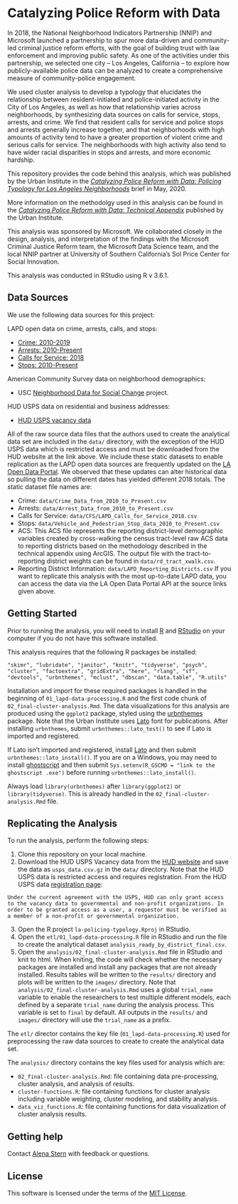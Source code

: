 # Catalyzing Police Reform with Data 

In 2018, the National Neighborhood Indicators Partnership (NNIP) and Microsoft launched a partnership to spur more data-driven and community-led criminal justice reform efforts, with the goal of building trust with law enforcement and improving public safety. As one of the activities under this partnership, we selected one city – Los Angeles, California – to explore how publicly-available police data can be analyzed to create a comprehensive measure of community-police engagement.  

We used cluster analysis to develop a typology that elucidates the relationship between resident-initiated and police-initiated activity in the City of Los Angeles, as well as how that relationship varies across neighborhoods, by synthesizing data sources on calls for service, stops, arrests, and crime. We find that resident calls for service and police stops and arrests generally increase together, and that neighborhoods with high amounts of activity tend to have a greater proportion of violent crime and serious calls for service. The neighborhoods with high activity also tend to have wider racial disparities in stops and arrests, and more economic hardship.

This repository provides the code behind this analysis, which was published by the Urban Institute in the [*Catalyzing Police Reform with Data: Policing Typology for Los Angeles Neighborhoods*](https://www.urban.org/research/publication/catalyzing-policing-reform-data) brief in May, 2020. 

More information on the methodolgy used in this analysis can be found in the [*Catalyzing Police Reform with Data: Technical Appendix*](https://www.urban.org/research/publication/catalyzing-policing-reform-data-technical-appendix) published by the Urban Institute.

This analysis was sponsored by Microsoft. We collaborated closely in the design, analysis, and interpretation of the findings with the Microsoft Criminal Justice Reform team, the Microsoft Data Science team, and the local NNIP partner at University of Southern California’s Sol Price Center for Social Innovation. 

This analysis was conducted in RStudio using R v 3.6.1. 

## Data Sources

We use the following data sources for this project:

LAPD open data on crime, arrests, calls, and stops:
- [Crime: 2010-2019](https://data.lacity.org/A-Safe-City/Crime-Data-from-2010-to-2019/63jg-8b9z)
- [Arrests: 2010-Present](https://data.lacity.org/A-Safe-City/Arrest-Data-from-2010-to-Present/yru6-6re4)
- [Calls for Service: 2018](https://data.lacity.org/A-Safe-City/LAPD-Calls-for-Service-2018/nayp-w2tw)
- [Stops: 2010-Present](https://data.lacity.org/A-Safe-City/Vehicle-and-Pedestrian-Stop-Data-2010-to-Present/ci25-wgt7)

American Community Survey data on neighborhood demographics:
- USC [Neighborhood Data for Social Change](https://usc.data.socrata.com/stories/s/envs-pjdv/) project. 

HUD USPS data on residential and business addresses:
- [HUD USPS vacancy data](https://www.huduser.gov/portal/datasets/usps.html)

All of the raw source data files that the authors used to create the analytical data set are included in the `data/` directory, with the exception of the HUD USPS data which is restricted access and must be downloaded from the HUD website at the link above. We include these static datasets to enable replication as the LAPD open data sources are frequently updated on the [LA Open Data Portal](https://data.lacity.org/). We observed that these updates can alter historical data so pulling the data on different dates has yielded different 2018 totals. The static dataset file names are:
- Crime: `data/Crime_Data_from_2010_to_Present.csv`
- Arrests: `data/Arrest_Data_from_2010_to_Present.csv`
- Calls for Service: `data/CFS/LAPD_Calls_for_Service_2018.csv`
- Stops: `data/Vehicle_and_Pedestrian_Stop_data_2010_to_Present.csv`
- ACS:  This ACS file represents the reporting district-level demographic variables created by cross-walking the census tract-level raw ACS data to reporting districts based on the methodology described in the technical appendix using ArcGIS. The output file with the tract-to-reporting district weights can be found in `data/rd_tract_xwalk.csv`.
- Reporting District Information: `data/LAPD_Reporting_Districts.csv`
If you want to replicate this analysis with the most up-to-date LAPD data, you can access the data via the LA Open Data Portal API at the source links given above.

## Getting Started

Prior to running the analysis, you will need to install [R](https://cran.rstudio.com/) and [RStudio](https://rstudio.com/products/rstudio/download/) on your computer if you do not have this software installed. 

This analysis requires that the following R packages be installed:

```
"skimr", "lubridate", "janitor", "knitr", "tidyverse", "psych", "cluster", "factoextra", "gridExtra", "here", "rlang", "sf", "devtools", "urbnthemes", "mclust", "dbscan", "data.table", "R.utils"
```

Installation and import for these required packages is handled in the beginning of `01_lapd-data-processing.R` and the first code chunk of `02_final-cluster-analysis.Rmd`. The data visualizations for this analysis are produced using the `ggplot2` package, styled using the [urbnthemes](https://github.com/UrbanInstitute/urbnthemes) package. Note that the Urban Institute uses [Lato](https://fonts.google.com/specimen/Lato) font for publications. After installing `urbnthemes`, submit `urbnthemes::lato_test()` to see if Lato is imported and registered.

If Lato isn’t imported and registered, install [Lato](https://fonts.google.com/specimen/Lato) and then submit
`urbnthemes::lato_install()`. If you are on a Windows, you may need to install [ghostscript](https://www.ghostscript.com/download.html) and
then submit `Sys.setenv(R_GSCMD = "link to the ghostscript .exe")` before running `urbnthemes::lato_install()`. 

Always load `library(urbnthemes)` after `library(ggplot2)` or `library(tidyverse)`. This is already handled in the `02_final-cluster-analysis.Rmd` file.

## Replicating the Analysis 

To run the analysis, perform the following steps:
1. Clone this repository on your local machine. 
2. Download the HUD USPS Vacancy data from the [HUD website](https://www.huduser.gov/portal/datasets/usps.html) and save the data as `usps_data.csv.gz` in the `data/` directory. Note that the HUD USPS data is restricted access and requires registration. From the HUD USPS data [registration page](https://www.huduser.gov/portal/usps/registration.html): 
```
Under the current agreement with the USPS, HUD can only grant access to the vacancy data to governmental and non-profit organizations. In order to be granted access as a user, a requestor must be verified as a member of a non-profit or governmental organization.
```
3. Open the R project `la-policing-typology.Rproj` in RStudio. 
4. Open the `etl/01_lapd-data-processing.R` file in RStudio and run the file to create the analytical dataset `analysis_ready_by_district_final.csv`. 
5. Open the `analysis/02_final-cluster-analysis.Rmd` file in RStudio and knit to html. When kniting, the code will check whether the necessary packages are installed and install any packages that are not already installed. Results tables will be written to the `results/` directory and plots will be written to the `images/` directory. Note that `analysis/02_final-cluster-analysis.Rmd` uses a global `trial_name` variable to enable the researchers to test multiple different models, each defined by a separate `trial_name` during the analysis process. This variable is set to `final` by default. All outputs in the `results/` and `images/` directory will use the `trial_name` as a prefix.

The `etl/` director contains the key file (`01_lapd-data-processing.R`) used for preprocessing the raw data sources to create to create the analytical data set.

The `analysis/` directory contains the key files used for analysis which are:
- `02_final-cluster-analysis.Rmd`: file containing data pre-processing, cluster analysis, and analysis of results.
- `cluster-functions.R`: file containing functions for cluster analysis including variable weighting, cluster modeling, and stability analysis.
- `data_viz_functions.R`: file containing functions for data visualization of cluster analysis results.

## Getting help

Contact [Alena Stern](astern@urban.org) with feedback or questions.

## License

This software is licensed under the terms of the [MIT License](https://github.com/UI-Research/nnip-ms-la-policing/blob/master/license.txt).
